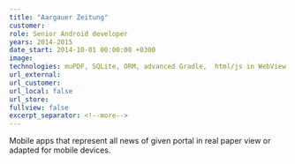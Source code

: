 ```yaml
---
title: "Aargauer Zeitung"
customer:
role: Senior Android developer
years: 2014-2015
date_start: 2014-10-01 00:00:00 +0300
image: 
technologies: muPDF, SQLite, ORM, advanced Gradle,  html/js in WebView
url_external: 
url_customer:
url_local: false
url_store: 
fullview: false
excerpt_separator: <!--more-->
---
```

Mobile apps that represent all news of given portal in real paper view or adapted for mobile devices.